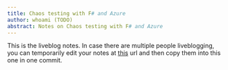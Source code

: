 ```yaml
---
title: Chaos testing with F# and Azure
author: whoami (TODO)
abstract: Notes on Chaos testing with F# and Azure
---
```


This is the liveblog notes.  In case there are multiple
people liveblogging, you can temporarily edit your notes
at [this](chaos-testing-with-f/template.md) url and then copy them into this one in one
commit.
